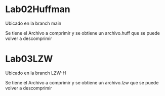 # Lab02Huffman

Ubicado en la branch main

Se tiene el Archivo a comprimir y se obtiene un archivo.huff que se puede volver a descomprimir


# Lab03LZW
Ubicado en la branch LZW-H

Se tiene el Archivo a comprimir y se obtiene un archivo.lzw que se puede volver a descomprimir
